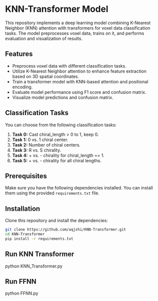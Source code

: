# KNN-Transformer Model

This repository implements a deep learning model combining K-Nearest Neighbor (KNN) attention with transformers for voxel data classification tasks. The model preprocesses voxel data, trains on it, and performs evaluation and visualization of results.

## Features
- Preprocess voxel data with different classification tasks.
- Utilize K-Nearest Neighbor attention to enhance feature extraction based on 3D spatial coordinates.
- Train a transformer model with KNN-based attention and positional encoding.
- Evaluate model performance using F1 score and confusion matrix.
- Visualize model predictions and confusion matrix.

## Classification Tasks
You can choose from the following classification tasks:
1. **Task 0:** Cast chiral_length > 0 to 1, keep 0.
2. **Task 1:** 0 vs. 1 chiral center.
3. **Task 2:** Number of chiral centers.
4. **Task 3:** R vs. S chirality.
5. **Task 4:** + vs. - chirality for chiral_length == 1.
6. **Task 5:** + vs. - chirality for all chiral lengths.

## Prerequisites
Make sure you have the following dependencies installed. You can install them using the provided `requirements.txt` file.

## Installation

Clone this repository and install the dependencies:

```bash
git clone https://github.com/aqjshi/KNN-Transformer.git
cd KNN-Transformer
pip install -r requirements.txt

```

## Run KNN Transformer
python KNN_Transformer.py

## Run FFNN 
python FFNN.py





